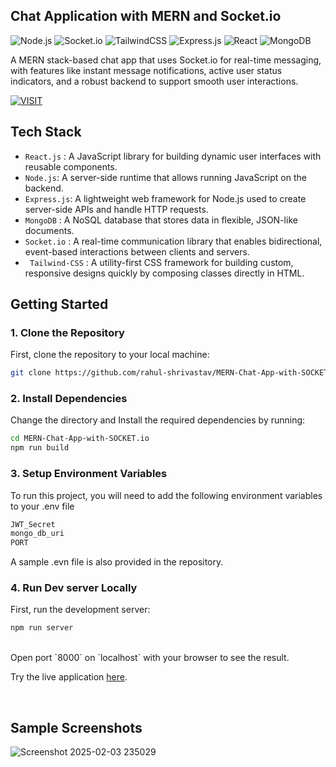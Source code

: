 ## Chat Application with MERN and Socket.io
![Node.js](https://img.shields.io/badge/Node.js-339933?style=for-the-badge&logo=nodedotjs&logoColor=white) 
![Socket.io](https://img.shields.io/badge/Socket.io-010002?style=for-the-badge&logo=socketdotio&logoColor=white)
![TailwindCSS](https://img.shields.io/badge/TailwindCSS-06B6D4?style=for-the-badge&logo=tailwindcss&logoColor=white) 
![Express.js](https://img.shields.io/badge/Express.js-000000?style=for-the-badge&logo=express&logoColor=white)
![React](https://img.shields.io/badge/React-61DAFB?style=for-the-badge&logo=react&logoColor=black)
![MongoDB](https://img.shields.io/badge/MongoDB-47A248?style=for-the-badge&logo=mongodb&logoColor=white)

A MERN stack-based chat app that uses Socket.io for real-time messaging, with features like instant message notifications, active user status indicators, and a robust backend to support smooth user interactions.

[![VISIT](https://img.shields.io/badge/-VISIT-blue?style=for-the-badge)](https://chatappmern-5ski.onrender.com)

## Tech Stack
- ` React.js ` : A JavaScript library for building dynamic user interfaces with reusable components.
- ` Node.js `: A server-side runtime that allows running JavaScript on the backend.
- ` Express.js `: A lightweight web framework for Node.js used to create server-side APIs and handle HTTP requests.
- ` MongoDB ` : A NoSQL database that stores data in flexible, JSON-like documents.
- ` Socket.io ` : A real-time communication library that enables bidirectional, event-based interactions between clients and servers.
- ` Tailwind-CSS` : A utility-first CSS framework for building custom, responsive designs quickly by composing classes directly in HTML.

## Getting Started

### 1. Clone the Repository
First, clone the repository to your local machine:


```bash
git clone https://github.com/rahul-shrivastav/MERN-Chat-App-with-SOCKET.io.git
```
### 2. Install Dependencies
Change the directory and Install the required dependencies by running:

```bash
cd MERN-Chat-App-with-SOCKET.io
npm run build
```

### 3. Setup Environment Variables

To run this project, you will need to add the following environment variables to your .env file
```bash
JWT_Secret
mongo_db_uri
PORT
```
A sample .evn file is also provided in the repository.


### 4. Run Dev server Locally

First, run the development server:

```bash
npm run server
```
<br>
Open port `8000` on `localhost` with your browser to see the result.

Try the live application [here](https://chatappmern-5ski.onrender.com).

<br>

## Sample Screenshots
![Screenshot 2025-02-03 235029](https://github.com/user-attachments/assets/d3613f03-d8c4-499a-88f6-b508b27897a6)




